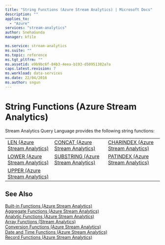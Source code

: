 ```yaml
---
title: "String Functions (Azure Stream Analytics) | Microsoft Docs"
description: ""
applies_to: 
  - "Azure"
services: "stream-analytics"
author: SnehaGunda
manager: kfile

ms.service: stream-analytics
ms.suite: ""
ms.topic: reference
ms.tgt_pltfrm: ""   
ms.assetid: e9b9bc6f-84b3-4eea-b193-d50951382a7a
caps.latest.revision: 7
ms.workload: data-services
ms.date: 22/04/2016
ms.author: sngun
---
```

# String Functions (Azure Stream Analytics)
  Stream Analytics Query Language provides the following string functions:  
  
||||  
|-|-|-|  
|[LEN &#40;Azure Stream Analytics&#41;](len-azure-stream-analytics.md)|[CONCAT &#40;Azure Stream Analytics&#41;](concat-azure-stream-analytics.md)|[CHARINDEX &#40;Azure Stream Analytics&#41;](charindex-azure-stream-analytics.md)|  
|[LOWER &#40;Azure Stream Analytics&#41;](lower-azure-stream-analytics.md)|[SUBSTRING &#40;Azure Stream Analytics&#41;](substring-azure-stream-analytics.md)|[PATINDEX &#40;Azure Stream Analytics&#41;](patindex-azure-stream-analytics.md)|  
|[UPPER &#40;Azure Stream Analytics&#41;](upper-azure-stream-analytics.md)|||  
  
## See Also  
 [Built-in Functions &#40;Azure Stream Analytics&#41;](built-in-functions-azure-stream-analytics.md)   
 [Aggregate Functions &#40;Azure Stream Analytics&#41;](aggregate-functions-azure-stream-analytics.md)   
 [Analytic Functions &#40;Azure Stream Analytics&#41;](analytic-functions-azure-stream-analytics.md)   
 [Array Functions &#40;Stream Analytics&#41;](array-functions-stream-analytics.md)   
 [Conversion Functions &#40;Azure Stream Analytics&#41;](conversion-functions-azure-stream-analytics.md)   
 [Date and Time Functions &#40;Azure Stream Analytics&#41;](date-and-time-functions-azure-stream-analytics.md)   
 [Record Functions &#40;Azure Stream Analytics&#41;](record-functions-azure-stream-analytics.md)  
  
  
